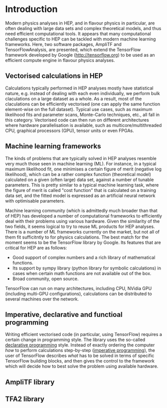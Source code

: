 # Introduction

Modern physics analyses in HEP, and in flavour physics in particular, are often dealing with large data sets and complex theoretical models, and thus need efficient computational tools. It appears that many computational challenges specific to HEP can be tackled with modern machine learning frameworks. Here, two software packages, AmpliTF and TensorFlowAnalysis, are presented, which extend the TensorFlow framework developed by Google (<http://tensorflow.org>) to be used as an efficient compute engine in flavour physics analyses. 

## Vectorised calculations in HEP

Calculations typically performed in HEP analyses mostly have statistical nature, e.g. instead of dealing with each even individually, we perform bulk claculations on a large dataset as a whole. As a result, most of the claculations can be efficiently vectorised (one can apply the same function element-wise on the full dataset). Typical use cases, such as maximum likelihood fits and parameter scans, Monte-Carlo techniques, etc., all fall in this category. Vectorised code can then 
run on different architectures where hardware parallelisation is available, such as multicore/multithreaded CPU, graphical processors (GPU), tensor units or even FPGAs. 

## Machine learning frameworks

The kinds of problems that are typically solved in HEP analyses resemble very much those seen in machine learning (ML). For instance, in a typical maximum likelihood fit, one minimises a certain figure of merit (negative log likelihood), which can be a rather complex function (theoretical model) calculated on a given (often large) data set, against a number of tunable parameters. This is pretty similar to a typical machine learning task, where the figure of merit is called "cost function" that is calculated on a training data set, and the fitted model is expressed as an artificial neural network with optimisable parameters. 

Machine learning community (which is admittedly much broader than that of HEP) has developed a number of computational frameworks to efficiently deal with their 
problems using various hardware. Given the similarity of the two fields, it seems logical to try to reuse ML products for HEP analyses. There is a number of ML frameworks currently on the market, but not all of them fit sufficitntly to for physics calculations. The best match for the moment seems to be the TensorFlow library by Google. Its features that are critical for HEP are as follows: 

   * Good support of complex numbers and a rich library of mathematical functions.
   * Its support by sympy library (python library for symbolic calculations) in cases when certain math functions are not available out of the box.
   * Broad community, open source.

TensorFlow can run on many architectures, including CPU, NVidia GPU (including multi-GPU configurations), calculations can be distributed to several machines over the network. 

## Imperative, declarative and functioal programming

Writing efficient vectorised code (in particular, using TensorFlow) requires a certain change in programming style. The library uses the so-called 
[declarative programming](https://en.wikipedia.org/wiki/Declarative_programming) style. Instead of exactly ordering the computer _how_ to perform calculations step-by-step ([imperative programming](https://en.wikipedia.org/wiki/Imperative_programming)), the user of TensorFlow describes _what_ has to be solved in terms of specific TensorFlow building blocks, and then gives the control to the framework which will decide how to best solve the problem using available hardware. 

## AmpliTF library

## TFA2 library

